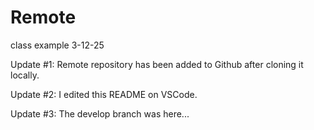 # Remote
class example 3-12-25


Update #1: Remote repository has been added to Github after cloning it locally.

Update #2: I edited this README on VSCode.

Update #3: The develop branch was here...
